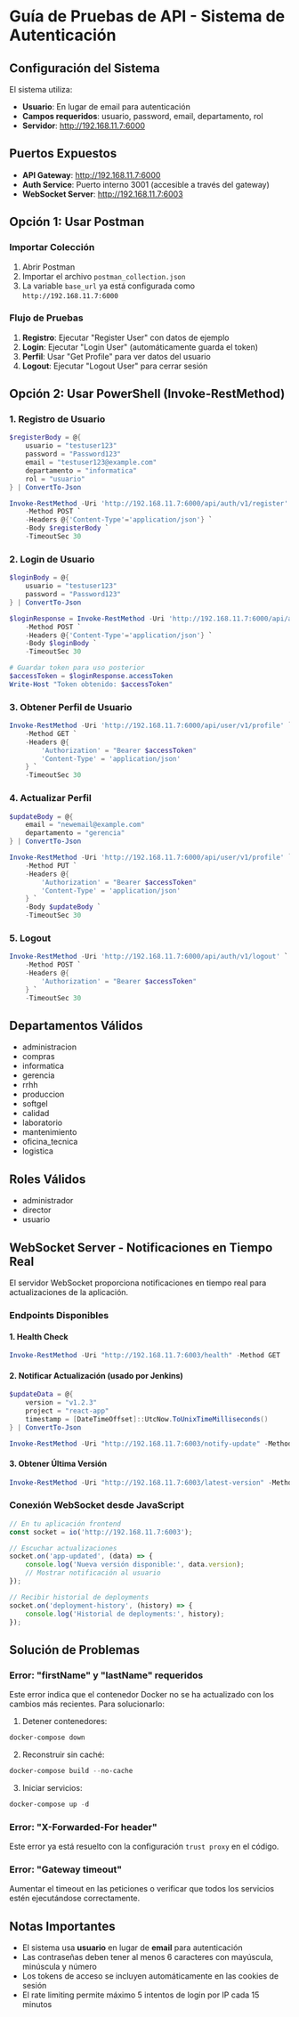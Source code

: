 # Guía de Pruebas de API - Sistema de Autenticación

## Configuración del Sistema

El sistema utiliza:
- **Usuario**: En lugar de email para autenticación
- **Campos requeridos**: usuario, password, email, departamento, rol
- **Servidor**: http://192.168.11.7:6000

## Puertos Expuestos
- **API Gateway**: http://192.168.11.7:6000
- **Auth Service**: Puerto interno 3001 (accesible a través del gateway)
- **WebSocket Server**: http://192.168.11.7:6003

## Opción 1: Usar Postman

### Importar Colección
1. Abrir Postman
2. Importar el archivo `postman_collection.json`
3. La variable `base_url` ya está configurada como `http://192.168.11.7:6000`

### Flujo de Pruebas
1. **Registro**: Ejecutar "Register User" con datos de ejemplo
2. **Login**: Ejecutar "Login User" (automáticamente guarda el token)
3. **Perfil**: Usar "Get Profile" para ver datos del usuario
4. **Logout**: Ejecutar "Logout User" para cerrar sesión

## Opción 2: Usar PowerShell (Invoke-RestMethod)

### 1. Registro de Usuario
```powershell
$registerBody = @{
    usuario = "testuser123"
    password = "Password123"
    email = "testuser123@example.com"
    departamento = "informatica"
    rol = "usuario"
} | ConvertTo-Json

Invoke-RestMethod -Uri 'http://192.168.11.7:6000/api/auth/v1/register' `
    -Method POST `
    -Headers @{'Content-Type'='application/json'} `
    -Body $registerBody `
    -TimeoutSec 30
```

### 2. Login de Usuario
```powershell
$loginBody = @{
    usuario = "testuser123"
    password = "Password123"
} | ConvertTo-Json

$loginResponse = Invoke-RestMethod -Uri 'http://192.168.11.7:6000/api/auth/v1/login' `
    -Method POST `
    -Headers @{'Content-Type'='application/json'} `
    -Body $loginBody `
    -TimeoutSec 30

# Guardar token para uso posterior
$accessToken = $loginResponse.accessToken
Write-Host "Token obtenido: $accessToken"
```

### 3. Obtener Perfil de Usuario
```powershell
Invoke-RestMethod -Uri 'http://192.168.11.7:6000/api/user/v1/profile' `
    -Method GET `
    -Headers @{
        'Authorization' = "Bearer $accessToken"
        'Content-Type' = 'application/json'
    } `
    -TimeoutSec 30
```

### 4. Actualizar Perfil
```powershell
$updateBody = @{
    email = "newemail@example.com"
    departamento = "gerencia"
} | ConvertTo-Json

Invoke-RestMethod -Uri 'http://192.168.11.7:6000/api/user/v1/profile' `
    -Method PUT `
    -Headers @{
        'Authorization' = "Bearer $accessToken"
        'Content-Type' = 'application/json'
    } `
    -Body $updateBody `
    -TimeoutSec 30
```

### 5. Logout
```powershell
Invoke-RestMethod -Uri 'http://192.168.11.7:6000/api/auth/v1/logout' `
    -Method POST `
    -Headers @{
        'Authorization' = "Bearer $accessToken"
    } `
    -TimeoutSec 30
```

## Departamentos Válidos
- administracion
- compras
- informatica
- gerencia
- rrhh
- produccion
- softgel
- calidad
- laboratorio
- mantenimiento
- oficina_tecnica
- logistica

## Roles Válidos
- administrador
- director
- usuario

## WebSocket Server - Notificaciones en Tiempo Real

El servidor WebSocket proporciona notificaciones en tiempo real para actualizaciones de la aplicación.

### Endpoints Disponibles

#### 1. Health Check
```powershell
Invoke-RestMethod -Uri "http://192.168.11.7:6003/health" -Method GET
```

#### 2. Notificar Actualización (usado por Jenkins)
```powershell
$updateData = @{
    version = "v1.2.3"
    project = "react-app"
    timestamp = [DateTimeOffset]::UtcNow.ToUnixTimeMilliseconds()
} | ConvertTo-Json

Invoke-RestMethod -Uri "http://192.168.11.7:6003/notify-update" -Method POST -Body $updateData -ContentType "application/json"
```

#### 3. Obtener Última Versión
```powershell
Invoke-RestMethod -Uri "http://192.168.11.7:6003/latest-version" -Method GET
```

### Conexión WebSocket desde JavaScript
```javascript
// En tu aplicación frontend
const socket = io('http://192.168.11.7:6003');

// Escuchar actualizaciones
socket.on('app-updated', (data) => {
    console.log('Nueva versión disponible:', data.version);
    // Mostrar notificación al usuario
});

// Recibir historial de deployments
socket.on('deployment-history', (history) => {
    console.log('Historial de deployments:', history);
});
```

## Solución de Problemas

### Error: "firstName" y "lastName" requeridos
Este error indica que el contenedor Docker no se ha actualizado con los cambios más recientes. Para solucionarlo:

1. Detener contenedores:
```powershell
docker-compose down
```

2. Reconstruir sin caché:
```powershell
docker-compose build --no-cache
```

3. Iniciar servicios:
```powershell
docker-compose up -d
```

### Error: "X-Forwarded-For header"
Este error ya está resuelto con la configuración `trust proxy` en el código.

### Error: "Gateway timeout"
Aumentar el timeout en las peticiones o verificar que todos los servicios estén ejecutándose correctamente.

## Notas Importantes

- El sistema usa **usuario** en lugar de **email** para autenticación
- Las contraseñas deben tener al menos 6 caracteres con mayúscula, minúscula y número
- Los tokens de acceso se incluyen automáticamente en las cookies de sesión
- El rate limiting permite máximo 5 intentos de login por IP cada 15 minutos